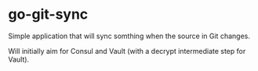 go-git-sync
===========

Simple application that will sync somthing when the source in Git changes.

Will initially aim for Consul and Vault (with a decrypt intermediate step for Vault).
